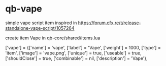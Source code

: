 # qb-vape

simple vape script item inspired in https://forum.cfx.re/t/release-standalone-vape-script/1057264

create item Vape in qb-core/shared/items.lua

['vape'] 			 = {['name'] = 'vape', 				['label'] = 'Vape', 				['weight'] = 1000, 		['type'] = 'item', 		['image'] = 'vape.png', 		['unique'] = true, 		['useable'] = true, 	['shouldClose'] = true,	   ['combinable'] = nil,   ['description'] = 'Vape'},
